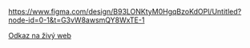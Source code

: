 https://www.figma.com/design/B93LONKtyM0HgqBzoKdOPl/Untitled?node-id=0-1&t=G3vW8awsmQY8WxTE-1

[Odkaz na živý web](https://pslib-cz.github.io/2024-p2b-web-projekt-MrBurgerCZ/)
